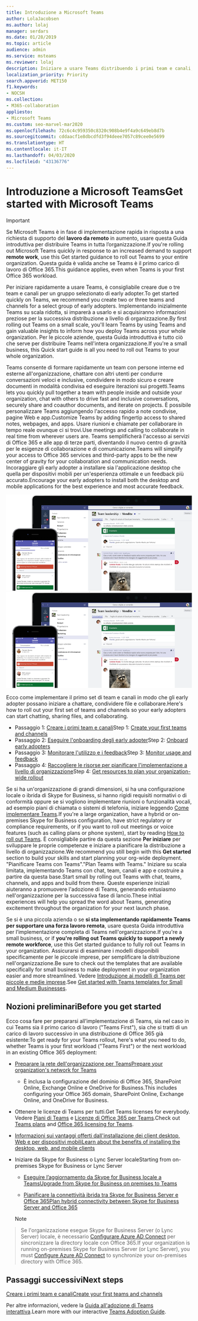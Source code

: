 ```yaml
---
title: Introduzione a Microsoft Teams
author: LolaJacobsen
ms.author: lolaj
manager: serdars
ms.date: 01/28/2019
ms.topic: article
audience: admin
ms.service: msteams
ms.reviewer: lolaj
description: Iniziare a usare Teams distribuendo i primi team e canali, in modo da creare l'esperienza di Teams prima di distribuirlo in tutta l'organizzazione.
localization_priority: Priority
search.appverid: MET150
f1.keywords:
- NOCSH
ms.collection:
- M365-collaboration
appliesto:
- Microsoft Teams
ms.custom: seo-marvel-mar2020
ms.openlocfilehash: 72c6c4c959350c8320c908b4e9f4a9c649eb8d7b
ms.sourcegitcommit: cddaacf1e8dbcdfd3f94deee7057c89cee0e5699
ms.translationtype: HT
ms.contentlocale: it-IT
ms.lasthandoff: 04/03/2020
ms.locfileid: "43136776"
---
```

# <a name="get-started-with-microsoft-teams"></a><span data-ttu-id="16f83-103">Introduzione a Microsoft Teams</span><span class="sxs-lookup"><span data-stu-id="16f83-103">Get started with Microsoft Teams</span></span>

> [!IMPORTANT]
> <span data-ttu-id="16f83-104">Se Microsoft Teams è in fase di implementazione rapida in risposta a una richiesta di supporto del **lavoro da remoto** in aumento, usare questa Guida introduttiva per distribuire Teams in tutta l’organizzazione.</span><span class="sxs-lookup"><span data-stu-id="16f83-104">If you're rolling out Microsoft Teams quickly in response to an increased demand to support **remote work**, use this Get started guidance to roll out Teams to your entire organization.</span></span> <span data-ttu-id="16f83-105">Questa guida è valida anche se Teams è il primo carico di lavoro di Office 365.</span><span class="sxs-lookup"><span data-stu-id="16f83-105">This guidance applies, even when Teams is your first Office 365 workload.</span></span>

<span data-ttu-id="16f83-106">Per iniziare rapidamente a usare Teams, è consigliabile creare due o tre team e canali per un gruppo selezionato di early adopter.</span><span class="sxs-lookup"><span data-stu-id="16f83-106">To get started quickly on Teams, we recommend you create two or three teams and channels for a select group of early adopters.</span></span> <span data-ttu-id="16f83-107">Implementando inizialmente Teams su scala ridotta, si imparerà a usarlo e si acquisiranno informazioni preziose per la successiva distribuzione a livello di organizzazione.</span><span class="sxs-lookup"><span data-stu-id="16f83-107">By first rolling out Teams on a small scale, you'll learn Teams by using Teams and gain valuable insights to inform how you deploy Teams across your whole organization.</span></span> <span data-ttu-id="16f83-108">Per le piccole aziende, questa Guida introduttiva è tutto ciò che serve per distribuire Teams nell'intera organizzazione.</span><span class="sxs-lookup"><span data-stu-id="16f83-108">If you're a small business, this Quick start guide is all you need to roll out Teams to your whole organization.</span></span>


<span data-ttu-id="16f83-109">Teams consente di formare rapidamente un team con persone interne ed esterne all'organizzazione, chattare con altri utenti per condurre conversazioni veloci e inclusive, condividere in modo sicuro e creare documenti in modalità condivisa ed eseguire iterazioni sui progetti.</span><span class="sxs-lookup"><span data-stu-id="16f83-109">Teams lets you quickly pull together a team with people inside and outside your organization, chat with others to drive fast and inclusive conversations, securely share and coauthor documents, and iterate on projects.</span></span> <span data-ttu-id="16f83-110">È possibile personalizzare Teams aggiungendo l'accesso rapido a note condivise, pagine Web e app.</span><span class="sxs-lookup"><span data-stu-id="16f83-110">Customize Teams by adding fingertip access to shared notes, webpages, and apps.</span></span> <span data-ttu-id="16f83-111">Usare riunioni e chiamate per collaborare in tempo reale ovunque ci si trovi.</span><span class="sxs-lookup"><span data-stu-id="16f83-111">Use meetings and calling to collaborate in real time from wherever users are.</span></span> <span data-ttu-id="16f83-112">Teams semplificherà l'accesso ai servizi di Office 365 e alle app di terze parti, diventando il nuovo centro di gravità per le esigenze di collaborazione e di comunicazione.</span><span class="sxs-lookup"><span data-stu-id="16f83-112">Teams will simplify your access to Office 365 services and  third-party apps to be the new center of gravity for your collaboration and communication needs.</span></span> <span data-ttu-id="16f83-113">Incoraggiare gli early adopter a installare sia l'applicazione desktop che quella per dispositivi mobili per un'esperienza ottimale e un feedback più accurato.</span><span class="sxs-lookup"><span data-stu-id="16f83-113">Encourage your early adopters to install both the desktop and mobile applications for the best experience and most accurate feedback.</span></span>

<span data-ttu-id="16f83-114">![Screenshot che mostra le interfacce utente dei client desktop e per dispositivi mobili](media/get-started-microsoft-teams.png "Screenshot che mostra le interfacce utente dei client desktop e per dispositivi mobili di Teams" )</span><span class="sxs-lookup"><span data-stu-id="16f83-114">![Screen shot showing the desktop and mobile client user interfaces](media/get-started-microsoft-teams.png "Screen shot showing the Teams desktop client and mobile client user interface" )</span></span> 

<span data-ttu-id="16f83-115">Ecco come implementare il primo set di team e canali in modo che gli early adopter possano iniziare a chattare, condividere file e collaborare.</span><span class="sxs-lookup"><span data-stu-id="16f83-115">Here's how to roll out your first set of teams and channels so your early adopters can start chatting, sharing files, and collaborating.</span></span>

- <span data-ttu-id="16f83-116">Passaggio 1: [Creare i primi team e canali](get-started-with-teams-create-your-first-teams-and-channels.md)</span><span class="sxs-lookup"><span data-stu-id="16f83-116">Step 1: [Create your first teams and channels](get-started-with-teams-create-your-first-teams-and-channels.md)</span></span>
- <span data-ttu-id="16f83-117">Passaggio 2: [Eseguire l'onboarding degli early adopter](get-started-with-teams-onboard-early-adopters.md)</span><span class="sxs-lookup"><span data-stu-id="16f83-117">Step 2: [Onboard early adopters](get-started-with-teams-onboard-early-adopters.md)</span></span>
- <span data-ttu-id="16f83-118">Passaggio 3: [Monitorare l'utilizzo e i feedback](get-started-with-teams-monitor-usage-and-feedback.md)</span><span class="sxs-lookup"><span data-stu-id="16f83-118">Step 3: [Monitor usage and feedback](get-started-with-teams-monitor-usage-and-feedback.md)</span></span>
- <span data-ttu-id="16f83-119">Passaggio 4: [Raccogliere le risorse per pianificare l'implementazione a livello di organizzazione](get-started-with-teams-resources-for-org-wide-rollout.md)</span><span class="sxs-lookup"><span data-stu-id="16f83-119">Step 4: [Get resources to plan your organization-wide rollout](get-started-with-teams-resources-for-org-wide-rollout.md)</span></span>

<span data-ttu-id="16f83-120">Se si ha un'organizzazione di grandi dimensioni, si ha una configurazione locale o ibrida di Skype for Business, si hanno rigidi requisiti normativi o di conformità oppure se si vogliono implementare riunioni o funzionalità vocali, ad esempio piani di chiamata o sistemi di telefonia, iniziare leggendo [Come implementare Teams](how-to-roll-out-teams.md).</span><span class="sxs-lookup"><span data-stu-id="16f83-120">If you're a large organization, have a hybrid or on-premises Skype for Business configuration, have strict regulatory or compliance requirements, or if you want to roll out meetings or voice features (such as calling plans or phone system), start by reading [How to roll out Teams](how-to-roll-out-teams.md).</span></span> <span data-ttu-id="16f83-121">È consigliabile partire da questa sezione **Per iniziare** per sviluppare le proprie competenze e iniziare a pianificare la distribuzione a livello di organizzazione.</span><span class="sxs-lookup"><span data-stu-id="16f83-121">We recommend you still begin with this **Get started** section to build your skills and start planning your org-wide deployment.</span></span> <span data-ttu-id="16f83-122">"Pianificare Teams con Teams".</span><span class="sxs-lookup"><span data-stu-id="16f83-122">"Plan Teams with Teams."</span></span> <span data-ttu-id="16f83-123">Iniziare su scala limitata, implementando Teams con chat, team, canali e app e costruire a partire da questa base.</span><span class="sxs-lookup"><span data-stu-id="16f83-123">Start small by rolling out Teams with chat, teams, channels, and apps and build from there.</span></span> <span data-ttu-id="16f83-124">Queste esperienze iniziali aiuteranno a promuovere l'adozione di Teams, generando entusiasmo nell'organizzazione per la successiva fase di lancio.</span><span class="sxs-lookup"><span data-stu-id="16f83-124">These initial experiences will help you spread the word about Teams, generating excitement throughout the organization for your next launch phase.</span></span> 

<span data-ttu-id="16f83-125">Se si è una piccola azienda o se **si sta implementando rapidamente Teams per supportare una forza lavoro remota**, usare questa Guida introduttiva per l’implementazione completa di Teams nell'organizzazione.</span><span class="sxs-lookup"><span data-stu-id="16f83-125">If you're a small business, or if **you're rolling out Teams quickly to support a newly remote workforce**, use this Get started guidance to fully roll out Teams in your organization.</span></span> <span data-ttu-id="16f83-126">Assicurarsi di esaminare i modelli disponibili specificamente per le piccole imprese, per semplificare la distribuzione nell'organizzazione.</span><span class="sxs-lookup"><span data-stu-id="16f83-126">Be sure to check out the templates that are available specifically for small business to make deployment in your organization easier and more streamlined.</span></span> <span data-ttu-id="16f83-127">Vedere [Introduzione ai modelli di Teams per piccole e medie imprese](https://docs.microsoft.com/microsoftteams/smb-templates).</span><span class="sxs-lookup"><span data-stu-id="16f83-127">See [Get started with Teams templates for Small and Medium Businesses](https://docs.microsoft.com/microsoftteams/smb-templates).</span></span>

## <a name="before-you-get-started"></a><span data-ttu-id="16f83-128">Nozioni preliminari</span><span class="sxs-lookup"><span data-stu-id="16f83-128">Before you get started</span></span>

<span data-ttu-id="16f83-129">Ecco cosa fare per prepararsi all’implementazione di Teams, sia nel caso in cui Teams sia il primo carico di lavoro ("Teams First"), sia che si tratti di un carico di lavoro successivo in una distribuzione di Office 365 già esistente:</span><span class="sxs-lookup"><span data-stu-id="16f83-129">To get ready for your Teams rollout, here's what you need to do, whether Teams is your first workload ("Teams First") or the next workload in an existing Office 365 deployment:</span></span>

- [<span data-ttu-id="16f83-130">Preparare la rete dell'organizzazione per Teams</span><span class="sxs-lookup"><span data-stu-id="16f83-130">Prepare your organization's network for Teams</span></span>](prepare-network.md)
    - <span data-ttu-id="16f83-131">È inclusa la configurazione del dominio di Office 365, SharePoint Online, Exchange Online e OneDrive for Business.</span><span class="sxs-lookup"><span data-stu-id="16f83-131">This includes configuring your Office 365 domain, SharePoint Online, Exchange Online, and OneDrive for Business.</span></span>

- <span data-ttu-id="16f83-132">Ottenere le licenze di Teams per tutti.</span><span class="sxs-lookup"><span data-stu-id="16f83-132">Get Teams licenses for everybody.</span></span> <span data-ttu-id="16f83-133">Vedere [Piani di Teams](https://products.office.com/microsoft-teams/free) e [Licenze di Office 365 per Teams](office-365-licensing.md).</span><span class="sxs-lookup"><span data-stu-id="16f83-133">Check out [Teams plans](https://products.office.com/microsoft-teams/free) and [Office 365 licensing for Teams](office-365-licensing.md).</span></span> 

- [<span data-ttu-id="16f83-134">Informazioni sui vantaggi offerti dall'installazione dei client desktop, Web e per dispositivi mobili</span><span class="sxs-lookup"><span data-stu-id="16f83-134">Learn about the benefits of installing the desktop, web, and mobile clients</span></span>](get-clients.md)

- <span data-ttu-id="16f83-135">Iniziare da Skype for Business o Lync Server locale</span><span class="sxs-lookup"><span data-stu-id="16f83-135">Starting from on-premises Skype for Business or Lync Server</span></span>
   - [<span data-ttu-id="16f83-136">Eseguire l’aggiornamento da Skype for Business locale a Teams</span><span class="sxs-lookup"><span data-stu-id="16f83-136">Upgrade from Skype for Business on premises to Teams</span></span>](upgrade-to-Teams-execute-SkypeforBusinessHybridOnPrem.md) 
   
   - [<span data-ttu-id="16f83-137">Pianificare la connettività ibrida tra Skype for Business Server e Office 365</span><span class="sxs-lookup"><span data-stu-id="16f83-137">Plan hybrid connectivity between Skype for Business Server and Office 365</span></span>](https://docs.microsoft.com/SkypeForBusiness/hybrid/plan-hybrid-connectivity)
   
   > [!NOTE]
> <span data-ttu-id="16f83-138">Se l'organizzazione esegue Skype for Business Server (o Lync Server) locale, è necessario [Configurare Azure AD Connect](https://docs.microsoft.com/SkypeForBusiness/hybrid/configure-azure-ad-connect) per sincronizzare la directory locale con Office 365.</span><span class="sxs-lookup"><span data-stu-id="16f83-138">If your organization is running on-premises Skype for Business Server (or Lync Server), you must [Configure Azure AD Connect](https://docs.microsoft.com/SkypeForBusiness/hybrid/configure-azure-ad-connect) to synchronize your on-premises directory with Office 365.</span></span> 


## <a name="next-steps"></a><span data-ttu-id="16f83-139">Passaggi successivi</span><span class="sxs-lookup"><span data-stu-id="16f83-139">Next steps</span></span>

[<span data-ttu-id="16f83-140">Creare i primi team e canali</span><span class="sxs-lookup"><span data-stu-id="16f83-140">Create your first teams and channels</span></span>](get-started-with-teams-create-your-first-teams-and-channels.md)

<span data-ttu-id="16f83-141">Per altre informazioni, vedere la [Guida all'adozione di Teams interattiva](https://aka.ms/teamstoolkit).</span><span class="sxs-lookup"><span data-stu-id="16f83-141">Learn more with our interactive [Teams Adoption Guide](https://aka.ms/teamstoolkit).</span></span>
